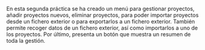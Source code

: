 En esta segunda práctica se ha creado un menú para gestionar proyectos, añadir proyectos nuevos, eliminar proyectos, para poder importar proyectos desde un fichero exterior o para exportarlos a un fichero exterior. También permite recoger datos de un fichero exterior, así como importarlos a uno de los proyectos. Por último, presenta un botón que muestra un resumen de toda la gestión.